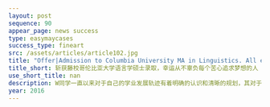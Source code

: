 ```yaml
---
layout: post
sequence: 90
appear_page: news success
type: easymaycases
success_type: fineart
src: /assets/articles/article102.jpg
title: "Offer|Admission to Columbia University MA in Linguistics. All efforts paid back!"
title_short: 斩获藤校哥伦比亚大学语言学硕士录取，幸运从不辜负每个苦心追求梦想的人
use_short_title: nan
description: W同学一直以来对于自己的学业发展轨迹有着明确的认识和清晰的规划，其对于语言学的兴趣从本科延续到了研究生的申请。然而作为一名语言学的申请者，W同学自身的标化成绩却并不出彩。3.7+的gpa、100+的托福成绩、以及315+的GRE成绩使其在迅猛的名校竞争洪流中如一片浮萍。怀揣着对于语言学的满腔热情和对藤校的向往，万般无奈的W同学找到了易美。
year: 2016
---
```


